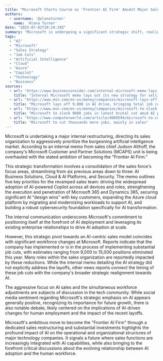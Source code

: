 ```yaml
---
title: "Microsoft Charts Course as 'Frontier AI Firm' Amidst Major Sales Team Revamp and Job Cuts"
authors:
  - username: '@alanaturner'
    name: 'Alana Turner'
date: "2025-07-02T20:24:19Z"
summary: "Microsoft is undergoing a significant strategic shift, realigning its sales unit to become a \"Frontier AI Firm\" with a sharp focus on driving AI adoption, a move accompanied by substantial job reductions across the company, including in sales."
tags:
  - "AI"
  - "Microsoft"
  - "Sales Strategy"
  - "Job Cuts"
  - "Artificial Intelligence"
  - "Cloud"
  - "Azure"
  - "Copilot"
  - "Technology"
  - "Business"
sources:
  - url: "https://www.businessinsider.com/internal-microsoft-memo-lays-out-new-strategy-for-selling-ai-as-the-company-cuts-salespeople"
    title: "Internal Microsoft memo lays out its new strategy for selling AI as the company cuts salespeople"
  - url: "https://www.msn.com/en-us/money/companies/microsoft-lays-off-9-000-in-ai-drive-bringing-total-job-cuts-to-15-000-this-year/ar-AA1HQzy7"
    title: "Microsoft lays off 9,000 in AI drive, bringing total job cuts to 15,000 this year"
  - url: "https://www.msn.com/en-us/money/companies/microsoft-to-slash-9000-jobs-in-latest-brutal-cut-amid-ai-push-report/ar-AA1HQ7uB"
    title: "Microsoft to slash 9000 jobs in latest brutal cut amid AI push: report"
  - url: "https://www.computerworld.com/article/4009594/microsoft-to-cut-thousands-more-jobs-mainly-in-sales.html"
    title: "Microsoft to cut thousands more jobs, mainly in sales"
---
```


Microsoft is undertaking a major internal restructuring, directing its sales organization to aggressively prioritize the burgeoning artificial intelligence market. According to an internal memo from sales chief Judson Althoff, the company's Microsoft Customer and Partner Solutions (MCAPS) unit is being overhauled with the stated ambition of becoming the "Frontier AI Firm."

This strategic transformation involves a consolidation of the sales force's focus areas, streamlining from six previous areas down to three: AI Business Solutions, Cloud & AI Platforms, and Security. The memo outlines five key priorities for the revamped sales team: driving the widespread adoption of AI-powered Copilot across all devices and roles, strengthening the execution and penetration of Microsoft 365 and Dynamics 365, securing significant AI "design wins" with key customers, expanding the Azure cloud platform by migrating and modernizing workloads to support AI, and building a robust cybersecurity foundation specifically for AI transformation.

The internal communication underscores Microsoft's commitment to positioning itself at the forefront of AI deployment and leveraging its existing enterprise relationships to drive AI adoption at scale.

However, this strategic pivot towards an AI-centric sales model coincides with significant workforce changes at Microsoft. Reports indicate that the company has implemented or is in the process of implementing substantial job cuts, with estimates ranging from 9,000 to 15,000 positions eliminated this year. Many roles within the sales organization are reportedly impacted by these reductions. While the internal memo detailing the AI strategy did not explicitly address the layoffs, other news reports connect the timing of these job cuts with the company's broader strategic realignment towards AI.

The aggressive focus on AI sales and the simultaneous workforce adjustments are subjects of discussion in the tech community. While social media sentiment regarding Microsoft's strategic emphasis on AI appears generally positive, recognizing its importance for future growth, there is also notable debate, likely centered on the implications of AI-driven changes for human employment and the impact of the recent layoffs.

Microsoft's ambitious move to become the "Frontier AI Firm" through a dedicated sales restructuring and substantial investments highlights the profound impact of AI on the operational and organizational structures of major technology companies. It signals a future where sales functions are increasingly integrated with AI capabilities, while also bringing to the forefront critical discussions about the evolving relationship between AI adoption and the human workforce.
